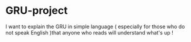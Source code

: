 # GRU-project
I want to explain the GRU in simple language ( especially for those who do not speak English )that anyone who reads will understand what's up !
